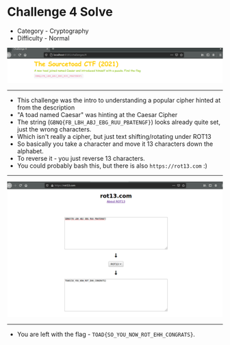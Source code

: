 # Challenge 4 Solve

 * Category - Cryptography
 * Difficulty - Normal

![](challenge-4.png)

---

 * This challenge was the intro to understanding a popular cipher hinted at from the description
 * "A toad named Caesar" was hinting at the Caesar Cipher
 * The string (`GBNQ{FB_LBH_ABJ_EBG_RUU_PBATENGF}`) looks already quite set, just the wrong characters.
 * Which isn't really a cipher, but just text shifting/rotating under ROT13
 * So basically you take a character and move it 13 characters down the alphabet.
 * To reverse it - you just reverse 13 characters.
 * You could probably bash this, but there is also `https://rot13.com` :)

---

![](challenge-4-solve.png)

---

 * You are left with the flag - `TOAD{SO_YOU_NOW_ROT_EHH_CONGRATS}`.